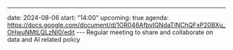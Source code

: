---
date: 2024-08-06
start: "14:00"
upcoming: true
agenda: https://docs.google.com/document/d/1OR046AfbvIGNdaTINChQFxP20BXu_OHwuNMtLQLzNI0/edit
--- Regular meeting to share and collaborate on data and AI related policy